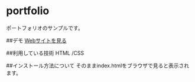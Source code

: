 # portfolio


ポートフォリオのサンプルです。

##デモ
[Webサイトを見る](https://jp-portfolio-norimichi.herokuapp.com/)


##利用している技術
HTML /CSS

##インストール方法について
そのままindex.htmlをブラウザで見ると表示されます。
